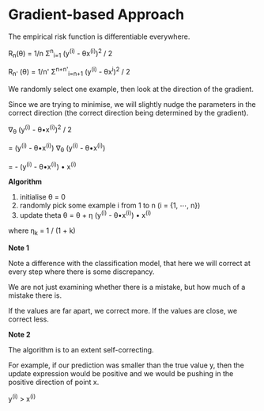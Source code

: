 # Gradient-based Approach

The empirical risk function is differentiable everywhere.

R<sub>n</sub>(θ) = 1/n Σ<sup>n</sup><sub>i=1</sub> (y<sup>(i)</sup> - θx<sup>(i)</sup>)<sup>2</sup> / 2

R<sub>n'</sub> (θ) = 1/n' Σ<sup>n+n'</sup><sub>i=n+1</sub> (y<sup>(i)</sup> - θx<sup>i</sup>)<sup>2</sup> / 2

We randomly select one example, then look at the direction of the gradient.

Since we are trying to minimise, we will slightly nudge the parameters in the correct direction (the correct direction being determined by the gradient).

∇<sub>θ</sub> (y<sup>(i)</sup> - θ•x<sup>(i)</sup>)<sup>2</sup> / 2

= (y<sup>(i)</sup> - θ•x<sup>(i)</sup>) ∇<sub>θ</sub> (y<sup>(i)</sup> - θ•x<sup>(i)</sup>)

= - (y<sup>(i)</sup> - θ•x<sup>(i)</sup>) • x<sup>(i)

**Algorithm**

1. initialise θ = 0
2. randomly pick some example i from 1 to n (i = {1, ⋯, n})
3. update theta θ = θ + η (y<sup>(i)</sup> - θ•x<sup>(i)</sup>) • x<sup>(i)

where η<sub>k</sub> = 1 / (1 + k)

**Note 1**

Note a difference with the classification model, that here we will correct at every step where there is some discrepancy.

We are not just examining whether there is a mistake, but how much of a mistake there is.

If the values are far apart, we correct more.
If the values are close, we correct less.

**Note 2**

The algorithm is to an extent self-correcting.

For example, if our prediction was smaller than the true value y, then the update expression would be positive and we would be pushing in the positive direction of point x.

y<sup>(i)</sup> > x<sup>(i)</sup>
